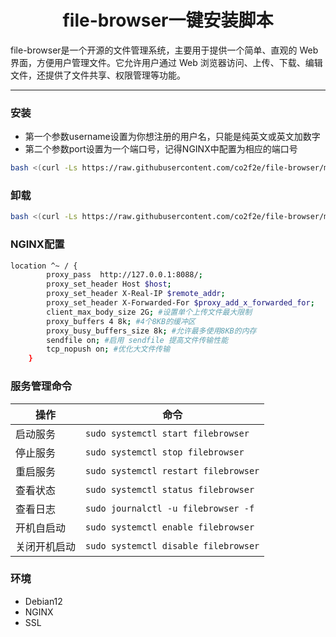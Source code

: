 <h1 align="center">
  file-browser一键安装脚本
</h1>
file-browser是一个开源的文件管理系统，主要用于提供一个简单、直观的 Web 界面，方便用户管理文件。它允许用户通过 Web 浏览器访问、上传、下载、编辑文件，还提供了文件共享、权限管理等功能。

<hr>

### 安装
* 第一个参数username设置为你想注册的用户名，只能是纯英文或英文加数字
* 第二个参数port设置为一个端口号，记得NGINX中配置为相应的端口号
```bash
bash <(curl -Ls https://raw.githubusercontent.com/co2f2e/file-browser/main/bash/install_filebrowser.sh) username 8088
```

### 卸载
```bash
bash <(curl -Ls https://raw.githubusercontent.com/co2f2e/file-browser/main/bash/uninstall_filebrowser.sh)
```

### NGINX配置
```bash
location ^~ / {
        proxy_pass  http://127.0.0.1:8088/;
        proxy_set_header Host $host;
        proxy_set_header X-Real-IP $remote_addr;
        proxy_set_header X-Forwarded-For $proxy_add_x_forwarded_for;
        client_max_body_size 2G; #设置单个上传文件最大限制
        proxy_buffers 4 8k; #4个8KB的缓冲区
        proxy_busy_buffers_size 8k; #允许最多使用8KB的内存
        sendfile on; #启用 sendfile 提高文件传输性能
        tcp_nopush on; #优化大文件传输
    }
```
### 服务管理命令
| 操作         | 命令                                                        |
|--------------|-------------------------------------------------------------|
| 启动服务     | ```sudo systemctl start filebrowser```                      |
| 停止服务     | ```sudo systemctl stop filebrowser```                       |
| 重启服务     | ```sudo systemctl restart filebrowser```                    |
| 查看状态     | ```sudo systemctl status filebrowser```                     |
| 查看日志     | ```sudo journalctl -u filebrowser -f```                     |
| 开机自启动   | ```sudo systemctl enable filebrowser```                     |
| 关闭开机启动 | ```sudo systemctl disable filebrowser```                    |

### 环境
* Debian12
* NGINX
* SSL
